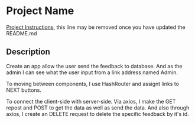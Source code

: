 # Project Name

[Project Instructions](./INSTRUCTIONS.md), this line may be removed once you have updated the README.md

## Description

  Create an app allow the user send the feedback to database. And as the admin I can see what the user input from a link address named Admin. 

  To moving between components, I use HashRouter and assignt links to NEXT buttons.

  To connect the client-side with server-side. Via axios, I make the GET repost and POST to get the data as well as send the data. And also through axios, I create an DELETE request to delete the specific feedback by it's id. 

  


  

